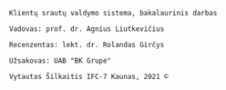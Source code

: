                     Klientų srautų valdymo sistema, bakalaurinis darbas

                    Vadovas: prof. dr. Agnius Liutkevičius

                    Recenzentas: lekt. dr. Rolandas Girčys

                    Užsakovas: UAB "BK Grupė"

                    Vytautas Šilkaitis IFC-7 Kaunas, 2021 ©
